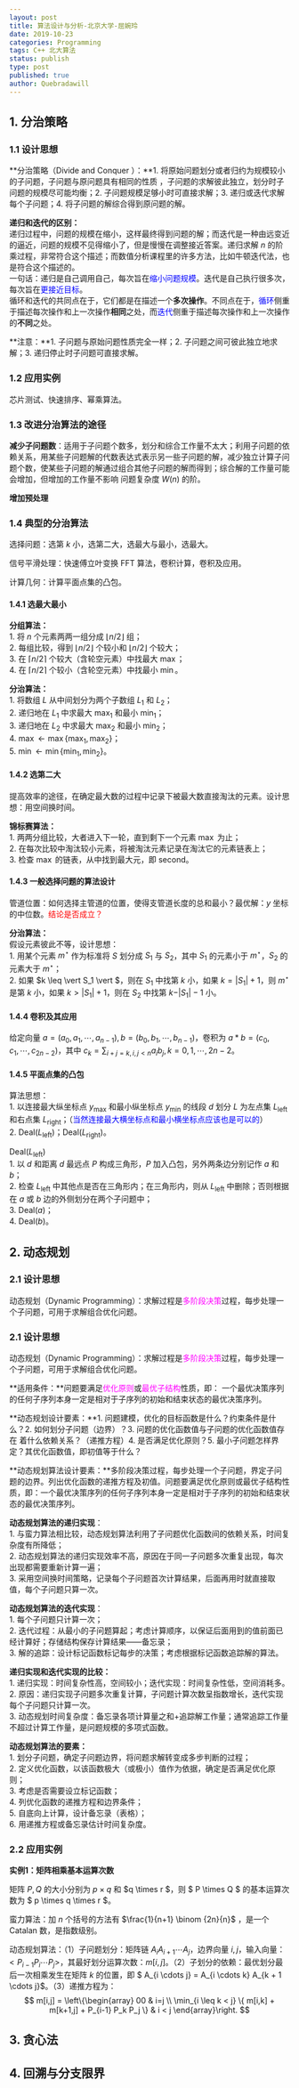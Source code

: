 ```yaml
---
layout: post
title: 算法设计与分析-北京大学-屈婉玲
date: 2019-10-23
categories: Programming
tags: C++ 北大算法
status: publish
type: post
published: true
author: Quebradawill
---
```


## 1. 分治策略

### 1.1 设计思想

**分治策略（Divide and Conquer ）：**1. 将原始问题划分或者归约为规模较小的子问题，子问题与原问题具有相同的性质 ，子问题的求解彼此独立，划分时子问题的规模尽可能均衡；2. 子问题规模足够小时可直接求解；3. 递归或迭代求解每个子问题；4. 将子问题的解综合得到原问题的解。

**递归和迭代的区别：**<br>
递归过程中，问题的规模在缩小，这样最终得到问题的解；而迭代是一种由远变近的逼近，问题的规模不见得缩小了，但是慢慢在调整接近答案。递归求解 $n$ 的阶乘过程，非常符合这个描述；而数值分析课程里的许多方法，比如牛顿迭代法，也是符合这个描述的。<br>
一句话：递归是自己调用自己，每次旨在<font color='blue'>缩小问题规模</font>。迭代是自己执行很多次，每次旨在<font color='blue'>更接近目标</font>。<br>
循环和迭代的共同点在于，它们都是在描述一个**多次操作**。不同点在于，<font color='blue'>循环</font>侧重于描述每次操作和上一次操作**相同**之处，而<font color='blue'>迭代</font>侧重于描述每次操作和上一次操作的**不同**之处。

**注意：**1. 子问题与原始问题性质完全一样；2. 子问题之间可彼此独立地求解；3. 递归停止时子问题可直接求解。

### 1.2 应用实例

芯片测试、快速排序、幂乘算法。

### 1.3 改进分治算法的途径

**减少子问题数**：适用于子问题个数多，划分和综合工作量不太大；利用子问题的依赖关系，用某些子问题解的代数表达式表示另一些子问题的解，减少独立计算子问题个数，使某些子问题的解通过组合其他子问题的解而得到；综合解的工作量可能会增加，但增加的工作量不影响 问题复杂度 $W(n)$ 的阶。

**增加预处理**

### 1.4 典型的分治算法

选择问题：选第 $k$ 小，选第二大，选最大与最小，选最大。

信号平滑处理：快速傅立叶变换 FFT 算法，卷积计算，卷积及应用。

计算几何：计算平面点集的凸包。

#### 1.4.1 选最大最小

**分组算法：**<br>1. 将 $n$ 个元素两两一组分成 $\lfloor n/2 \rfloor$ 组；<br>2. 每组比较，得到 $\lfloor n/2 \rfloor$ 个较小和 $\lfloor n/2 \rfloor$ 个较大；<br>3. 在 $\lceil n/2 \rceil$ 个较大（含轮空元素）中找最大 $\max$；<br>4. 在 $\lceil n/2 \rceil$ 个较小（含轮空元素）中找最小 $\min$。

**分治算法：**<br>1. 将数组 $L$ 从中间划分为两个子数组 $L_1$ 和 $L_2$；<br>2. 递归地在 $L_1$ 中求最大 $\max_1$ 和最小 $\min_1$；<br>3. 递归地在 $L_2$ 中求最大 $\max_2$ 和最小 $\min_2$；<br>4. $\max \leftarrow \max \{\max_1, \max_2 \}$；<br>5. $\min \leftarrow \min \{\min_1, \min_2 \}$。

#### 1.4.2 选第二大

提高效率的途径，在确定最大数的过程中记录下被最大数直接淘汰的元素。设计思想：用空间换时间。

**锦标赛算法：**<br>1. 两两分组比较，大者进入下一轮，直到剩下一个元素 $\max$ 为止；<br>2. 在每次比较中淘汰较小元素，将被淘汰元素记录在淘汰它的元素链表上；<br>3. 检查 $\max$ 的链表，从中找到最大元，即 $\textrm{second}$。

#### 1.4.3 一般选择问题的算法设计

管道位置：如何选择主管道的位置，使得支管道长度的总和最小？最优解：$y$ 坐标的中位数。<font color='red'>结论是否成立？</font>

**分治算法：**<br>假设元素彼此不等，设计思想：<br>1. 用某个元素 $m^{\star}$ 作为标准将 $S$ 划分成 $S_1$ 与 $S_2$，其中 $S_1$ 的元素小于 $m^{\star}$，$S_2$ 的元素大于 $m^{\star}$；<br>2. 如果 $k \leq \vert S_1 \vert $，则在 $S_1$ 中找第 $k$ 小，如果 $k=\vert S_1 \vert + 1$，则 $m^{\star}$ 是第 $k$ 小，如果 $k > \vert S_1 \vert + 1$，则在 $S_2$ 中找第 $k - \vert S_1 \vert - 1$ 小。

#### 1.4.4 卷积及其应用

给定向量 $a = (a_0, a_1, \cdots, a_{n-1}), b = (b_0, b_1, \cdots, b_{n-1})$，卷积为 $a*b = (c_0, c_1, \cdots, c_{2n-2})$，其中 $c_k = \sum_{i+j=k, i,j <n} a_i b_j, k = 0, 1, \cdots, 2n-2$。

#### 1.4.5 平面点集的凸包

算法思想：<br>1. 以连接最大纵坐标点 $y_{\max}$ 和最小纵坐标点 $y_{\min}$ 的线段 $d$ 划分 $L$ 为左点集 $L_{\textrm{left}}$ 和右点集  $L_{\textrm{right}}$；（<font color='blue'>当然连接最大横坐标点和最小横坐标点应该也是可以的</font>）<br>2. $\textrm{Deal}(L_{\textrm{left}})$；$\textrm{Deal}(L_{\textrm{right}})$。

$\textrm{Deal}(L_{\textrm{left}})$<br>1. 以 $d$ 和距离 $d$ 最远点 $P$ 构成三角形，$P$ 加入凸包，另外两条边分别记作 $a$ 和 $b$；<br>2. 检查 $L_{\textrm{left}}$ 中其他点是否在三角形内；在三角形内，则从 $L_{\textrm{left}}$ 中删除；否则根据在 $a$ 或 $b$ 边的外侧划分在两个子问题中；<br>3. $\textrm{Deal}(a)$；<br>4. $\textrm{Deal}(b)$。

## 2. 动态规划

### 2.1 设计思想

动态规划（Dynamic Programming）：求解过程是<font color='magenta'>多阶段决策</font>过程，每步处理一个子问题，可用于求解组合优化问题。

### 2.1 设计思想

动态规划（Dynamic Programming）：求解过程是<font color='magenta'>多阶段决策</font>过程，每步处理一个子问题，可用于求解组合优化问题。

**适用条件：**问题要满足<font color='magenta'>优化原则</font>或<font color='magenta'>最优子结构</font>性质，即： 一个最优决策序列的任何子序列本身一定是相对于子序列的初始和结束状态的最优决策序列。

**动态规划设计要素：**1. 问题建模，优化的目标函数是什么？约束条件是什么？2. 如何划分子问题（边界）？3. 问题的优化函数值与子问题的优化函数值存在 着什么依赖关系？（递推方程）4. 是否满足优化原则？5. 最小子问题怎样界定？其优化函数值，即初值等于什么？

**动态规划算法设计要素：**多阶段决策过程，每步处理一个子问题，界定子问题的边界。列出优化函数的递推方程及初值。问题要满足优化原则或最优子结构性质，即：一个最优决策序列的任何子序列本身一定是相对于子序列的初始和结束状态的最优决策序列。

**动态规划算法的递归实现**：<br>1. 与蛮力算法相比较，动态规划算法利用了子问题优化函数间的依赖关系，时间复杂度有所降低；<br>2. 动态规划算法的递归实现效率不高，原因在于同一子问题多次重复出现，每次出现都需要重新计算一遍；<br>3. 采用空间换时间策略，记录每个子问题首次计算结果，后面再用时就直接取值，每个子问题只算一次。

**动态规划算法的迭代实现**：<br>1. 每个子问题只计算一次；<br>2. 迭代过程：从最小的子问题算起；考虑计算顺序，以保证后面用到的值前面已经计算好；存储结构保存计算结果——备忘录；<br>3. 解的追踪：设计标记函数标记每步的决策；考虑根据标记函数追踪解的算法。

**递归实现和迭代实现的比较：**<br>1. 递归实现：时间复杂性高，空间较小；迭代实现：时间复杂性低，空间消耗多。<br>2. 原因：递归实现子问题多次重复计算，子问题计算次数呈指数增长，迭代实现每个子问题只计算一次。<br>3. 动态规划时间复杂度：备忘录各项计算量之和+追踪解工作量；通常追踪工作量不超过计算工作量，是问题规模的多项式函数。

**动态规划算法的要素：**<br>1. 划分子问题，确定子问题边界，将问题求解转变成多步判断的过程；<br>2. 定义优化函数，以该函数极大（或极小）值作为依据，确定是否满足优化原则；<br>3. 考虑是否需要设立标记函数；<br>4. 列优化函数的递推方程和边界条件；<br>5. 自底向上计算，设计备忘录（表格）；<br>6. 用递推方程或备忘录估计时间复杂度。

### 2.2 应用实例

**实例1：矩阵相乘基本运算次数**

矩阵 $P,Q$ 的大小分别为 $p\times q$ 和 $q \times r $，则 $ P \times Q $ 的基本运算次数为 $ p \times q \times r $。

蛮力算法：加 $n$ 个括号的方法有 $\frac{1}{n+1} \binom {2n}{n}$ ，是一个 Catalan 数，是指数级别。

动态规划算法：（1）子问题划分：矩阵链 $A_i A_{i+1} \cdots A_j$，边界向量 $i,j$，输入向量：$<P_{i-1} P_i \cdots P_j>$，其最好划分运算次数：$m[i,j]$。（2）子划分的依赖：最优划分最后一次相乘发生在矩阵 $k$ 的位置，即 $ A_{i \cdots j} = A_{i \cdots k} A_{k + 1 \cdots j}$。（3）递推方程为：
$$
m[i,j] = \left\{\begin{array}
00 & i=j \\ 
\min_{i \leq k < j} \{ m[i,k] + m[k+1,j] + P_{i-1} P_k P_j \} & i < j
\end{array}\right.
$$


## 3. 贪心法

## 4. 回溯与分支限界